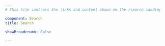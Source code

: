 ```yaml
---
# This file controls the links and content shown on the /search landing page.

component: Search
title: Search

showBreadcrumb: False

---
```

